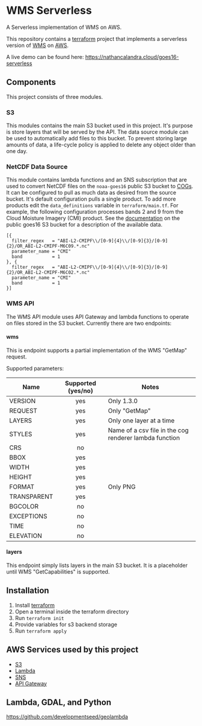 # WMS Serverless

A Serverless implementation of WMS on AWS.

This repository contains a [terraform](https://www.terraform.io/) project that implements a serverless version of [WMS](https://www.opengeospatial.org/standards/wms) on [AWS](https://aws.amazon.com/).

A live demo can be found here: https://nathancalandra.cloud/goes16-serverless

## Components

This project consists of three modules.

### S3

This modules contains the main S3 bucket used in this project.  It's purpose is store layers that will be served by the API.  The data source module can be used to automatically add files to this bucket.  To prevent storing large amounts of data, a life-cycle policy is applied to delete any object older than one day.

### NetCDF Data Source

This module contains lambda functions and an SNS subscription that are used to convert NetCDF files on the `noaa-goes16` public S3 bucket to [COGs](https://www.cogeo.org/).  It can be configured to pull as much data as desired from the source bucket.  It's default configuration pulls a single product.  To add more products edit the `data_definitions` variable in `terraform/main.tf`.  For example, the following configuration processes bands 2 and 9 from the Cloud Moisture Imagery (CMI) product.  See the [documentation](https://docs.opendata.aws/noaa-goes16/cics-readme.html) on the public goes16 S3 bucket for a description of the available data.

```hcl
[{
  filter_regex   = "ABI-L2-CMIPF\\/[0-9]{4}\\/[0-9]{3}/[0-9]{2}/OR_ABI-L2-CMIPF-M6C09.*.nc"
  parameter_name = "CMI"
  band           = 1
}, {
  filter_regex   = "ABI-L2-CMIPF\\/[0-9]{4}\\/[0-9]{3}/[0-9]{2}/OR_ABI-L2-CMIPF-M6C02.*.nc"
  parameter_name = "CMI"
  band           = 1
}]
```

### WMS API

The WMS API module uses API Gateway and lambda functions to operate on files stored in the S3 bucket.  Currently there are two endpoints:

#### wms

This is endpoint supports a partial implementation of the WMS "GetMap" request.

Supported parameters:

| Name        | Supported (yes/no)   | Notes                                                  |
|-------------|:--------------------:|--------------------------------------------------------|
| VERSION     | yes                  | Only 1.3.0                                             |
| REQUEST     | yes                  | Only "GetMap"                                          |
| LAYERS      | yes                  | Only one layer at a time                               |
| STYLES      | yes                  | Name of a csv file in the cog renderer lambda function |
| CRS         | no                   |                                                        |
| BBOX        | yes                  |                                                        |
| WIDTH       | yes                  |                                                        |
| HEIGHT      | yes                  |                                                        |
| FORMAT      | yes                  | Only PNG                                               |
| TRANSPARENT | yes                  |                                                        |
| BGCOLOR     | no                   |                                                        |
| EXCEPTIONS  | no                   |                                                        |
| TIME        | no                   |                                                        |
| ELEVATION   | no                   |                                                        |

#### layers

This endpoint simply lists layers in the main S3 bucket.  It is a placeholder until WMS "GetCapabilities" is supported.

## Installation

1. Install [terraform](https://www.terraform.io/downloads.html)
1. Open a terminal inside the terraform directory
1. Run `terraform init`
1. Provide variables for s3 backend storage
1. Run `terraform apply`

## AWS Services used by this project

- [S3](https://aws.amazon.com/s3/)
- [Lambda](https://aws.amazon.com/lambda/)
- [SNS](https://aws.amazon.com/sns/)
- [API Gateway](https://aws.amazon.com/api-gateway/)


## Lambda, GDAL, and Python

https://github.com/developmentseed/geolambda
